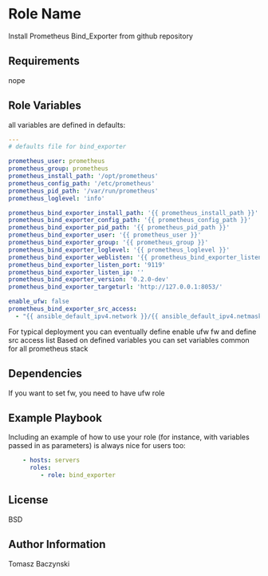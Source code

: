 Role Name
=========

Install Prometheus Bind_Exporter from github repository

Requirements
------------

nope

Role Variables
--------------

all variables are defined in defaults:

```yaml
---
# defaults file for bind_exporter

prometheus_user: prometheus
prometheus_group: prometheus
prometheus_install_path: '/opt/prometheus'
prometheus_config_path: '/etc/prometheus'
prometheus_pid_path: '/var/run/prometheus'
prometheus_loglevel: 'info'

prometheus_bind_exporter_install_path: '{{ prometheus_install_path }}'
prometheus_bind_exporter_config_path: '{{ prometheus_config_path }}'
prometheus_bind_exporter_pid_path: '{{ prometheus_pid_path }}'
prometheus_bind_exporter_user: '{{ prometheus_user }}'
prometheus_bind_exporter_group: '{{ prometheus_group }}'
prometheus_bind_exporter_loglevel: '{{ prometheus_loglevel }}'
prometheus_bind_exporter_weblisten: '{{ prometheus_bind_exporter_listen_ip }}:{{ prometheus_bind_exporter_listen_port }}'
prometheus_bind_exporter_listen_port: '9119'
prometheus_bind_exporter_listen_ip: ''
prometheus_bind_exporter_version: '0.2.0-dev'
prometheus_bind_exporter_targeturl: 'http://127.0.0.1:8053/'

enable_ufw: false
prometheus_bind_exporter_src_access:
  - "{{ ansible_default_ipv4.network }}/{{ ansible_default_ipv4.netmask }}"

```

For typical deployment you can eventually define enable ufw fw and define src access list
Based on defined variables you can set variables common for all prometheus stack

Dependencies
------------

If you want to set fw, you need to have ufw role

Example Playbook
----------------

Including an example of how to use your role (for instance, with variables passed in as parameters) is always nice for users too:

```yaml
    - hosts: servers
      roles:
         - role: bind_exporter
```

License
-------

BSD

Author Information
------------------

Tomasz Baczynski

